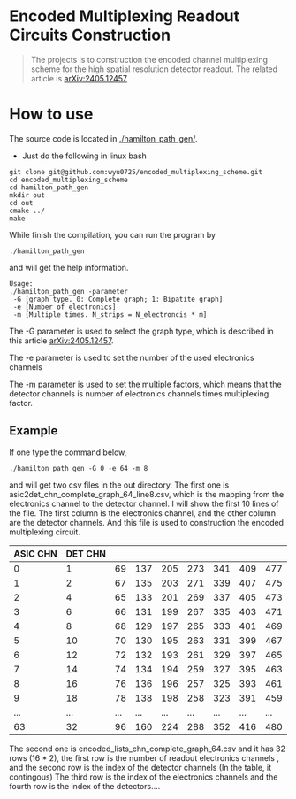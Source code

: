 # Encoded Multiplexing Readout Circuits Construction

> The projects is to construction the encoded channel multiplexing scheme for the high spatial resolution detector readout. The related article is [arXiv:2405.12457](https://arxiv.org/abs/2405.12457)

# How to use

The source code is located in [./hamilton_path_gen/](./hamilton_path_gen/).

- Just do the following in linux bash

```
git clone git@github.com:wyu0725/encoded_multiplexing_scheme.git
cd encoded_multiplexing_scheme
cd hamilton_path_gen
mkdir out
cd out
cmake ../
make
```

While finish the compilation, you can run the program by

```
./hamilton_path_gen
```

and will get the help information.

```
Usage:
./hamilton_path_gen -parameter
 -G [graph type. 0: Complete graph; 1: Bipatite graph]
 -e [Number of electronics]
 -m [Multiple times. N_strips = N_electroncis * m]
```

The -G parameter is used to select the graph type, which is described in this article [arXiv:2405.12457](https://arxiv.org/abs/2405.12457).

The -e parameter is used to set the number of the used electronics channels

The -m parameter is used to set the multiple factors, which means that the detector channels is number of electronics channels times multiplexing factor.

## Example

If one type the command below,

```
./hamilton_path_gen -G 0 -e 64 -m 8
```

and will get two csv files in the out directory. The first one is asic2det_chn_complete_graph_64_line8.csv, which is the mapping from the electronics channel to the detector channel. I will show the first 10 lines of the file. The first column is the electronics channel, and the other column are the detector channels. And this file is used to construction the encoded multiplexing circuit.

| ASIC CHN | DET CHN |      |      |      |      |      |      |      |
| -------- | ------- | ---- | ---- | ---- | ---- | ---- | ---- | ---- |
| 0        | 1       | 69   | 137  | 205  | 273  | 341  | 409  | 477  |
| 1        | 2       | 67   | 135  | 203  | 271  | 339  | 407  | 475  |
| 2        | 4       | 65   | 133  | 201  | 269  | 337  | 405  | 473  |
| 3        | 6       | 66   | 131  | 199  | 267  | 335  | 403  | 471  |
| 4        | 8       | 68   | 129  | 197  | 265  | 333  | 401  | 469  |
| 5        | 10      | 70   | 130  | 195  | 263  | 331  | 399  | 467  |
| 6        | 12      | 72   | 132  | 193  | 261  | 329  | 397  | 465  |
| 7        | 14      | 74   | 134  | 194  | 259  | 327  | 395  | 463  |
| 8        | 16      | 76   | 136  | 196  | 257  | 325  | 393  | 461  |
| 9        | 18      | 78   | 138  | 198  | 258  | 323  | 391  | 459  |
| ...      | ...     | ...  | ...  | ...  | ...  | ...  | ...  | ...  |
| 63       | 32      | 96   | 160  | 224  | 288  | 352  | 416  | 480  |

The second one is encoded_lists_chn_complete_graph_64.csv and it has 32 rows (16 * 2), the first row is the number of readout electronics channels , and the second row is the index of the detector channels (In the table, it contingous) The third row is the index of the electronics channels and the fourth row is the index of the detectors....